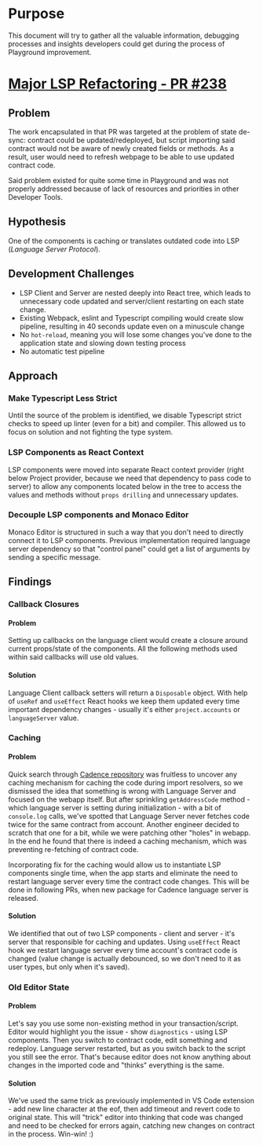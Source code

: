 # Purpose

This document will try to gather all the valuable information, debugging processes and insights developers could get
during the process of Playground improvement.

# [Major LSP Refactoring - PR #238](https://github.com/onflow/flow-playground/pull/238)

## Problem

The work encapsulated in that PR was targeted at the problem of state de-sync: contract could be updated/redeployed, but
script importing said contract would not be aware of newly created fields or methods. As a result, user would need to
refresh webpage to be able to use updated contract code.

Said problem existed for quite some time in Playground and was not properly addressed because of lack of resources and
priorities in other Developer Tools.

## Hypothesis

One of the components is caching or translates outdated code into LSP (_Language Server Protocol_).

## Development Challenges

- LSP Client and Server are nested deeply into React tree, which leads to unnecessary code updated and server/client
  restarting on each state change.
- Existing Webpack, eslint and Typescript compiling would create slow pipeline, resulting in 40 seconds update even on a
  minuscule change
- No `hot-reload`, meaning you will lose some changes you've done to the application state and slowing down testing
  process
- No automatic test pipeline

## Approach

### Make Typescript Less Strict

Until the source of the problem is identified, we disable Typescript strict checks to speed up linter (even for a
bit) and compiler. This allowed us to focus on solution and not fighting the type system.

### LSP Components as React Context

LSP components were moved into separate React context provider (right below Project provider, because we need that
dependency to pass code to server) to allow any components located below in the tree to access the values and methods
without `props drilling` and unnecessary updates.

### Decouple LSP components and Monaco Editor

Monaco Editor is structured in such a way that you don't need to directly connect it to LSP components. Previous
implementation required language server dependency so that "control panel" could get a list of arguments by sending a
specific message.

## Findings

### Callback Closures

#### Problem

Setting up callbacks on the language client would create a closure around current props/state of the components. All the
following methods used within said callbacks will use old values.

#### Solution

Language Client callback setters will return a `Disposable` object. With help of `useRef` and `useEffect` React hooks we
keep them updated every time important dependency changes - usually it's either `project.accounts` or `languageServer`
value.

### Caching

#### Problem

Quick search through [Cadence repository](https://github.com/onflow/cadence) was fruitless to uncover any caching
mechanism for caching the code during import resolvers, so we dismissed the idea that something is wrong with Language
Server and focused on the webapp itself. But after sprinkling `getAddressCode` method - which language server is setting
during initialization - with a bit of `console.log` calls, we've spotted that Language Server never fetches code twice
for the same contract from account. Another engineer decided to scratch that one for a bit, while we were patching other
"holes" in webapp. In the end he found that there is indeed a caching mechanism, which was preventing re-fetching of
contract code.

Incorporating fix for the caching would allow us to instantiate LSP components single time, when the app starts and
eliminate the need to restart language server every time the contract code changes. This will be done in following PRs,
when new package for Cadence language server is released.

#### Solution

We identified that out of two LSP components - client and server - it's server that responsible for caching and updates.
Using `useEffect` React hook we restart language server every time account's contract code is changed (value change is
actually debounced, so we don't need to it as user types, but only when it's saved).

### Old Editor State

#### Problem

Let's say you use some non-existing method in your transaction/script. Editor would highlight you the issue - show
`diagnostics` - using LSP components. Then you switch to contract code, edit something and redeploy. Language server
restarted, but as you switch back to the script you still see the error. That's because editor does not know anything
about changes in the imported code and "thinks" everything is the same.

#### Solution

We've used the same trick as previously implemented in VS Code extension - add new line character at the eof, then add
timeout and revert code to original state. This will "trick" editor into thinking that code was changed and need to be
checked for errors again, catching new changes on contract in the process. Win-win! :)
